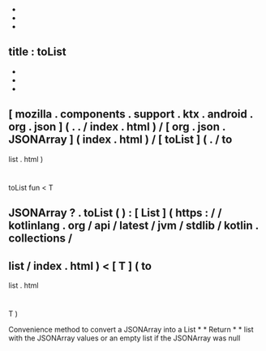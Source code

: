 -
-
-
title
:
toList
-
-
-
-
[
mozilla
.
components
.
support
.
ktx
.
android
.
org
.
json
]
(
.
.
/
index
.
html
)
/
[
org
.
json
.
JSONArray
]
(
index
.
html
)
/
[
toList
]
(
.
/
to
-
list
.
html
)
#
toList
fun
<
T
>
JSONArray
?
.
toList
(
)
:
[
List
]
(
https
:
/
/
kotlinlang
.
org
/
api
/
latest
/
jvm
/
stdlib
/
kotlin
.
collections
/
-
list
/
index
.
html
)
<
[
T
]
(
to
-
list
.
html
#
T
)
>
Convenience
method
to
convert
a
JSONArray
into
a
List
*
*
Return
*
*
list
with
the
JSONArray
values
or
an
empty
list
if
the
JSONArray
was
null
